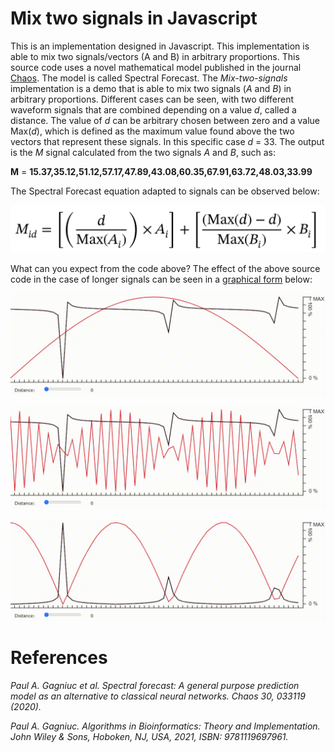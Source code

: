 # Mix two signals in Javascript
This is an implementation designed in Javascript. This implementation is able to mix two signals/vectors (A and B) in arbitrary proportions. This source code uses a novel mathematical model published in the journal [Chaos](https://aip.scitation.org/doi/10.1063/1.5120818). The model is called Spectral Forecast. The <i>Mix-two-signals</i> implementation is a demo that is able to mix two signals (<i>A</i> and <i>B</i>) in arbitrary proportions. Different cases can be seen, with two different waveform signals that are combined depending on a value <i>d</i>, called a distance. The value of <i>d</i> can be arbitrary chosen between zero and a value Max(<i>d</i>), which is defined as the maximum value found above the two vectors that represent these signals. In this specific case <i>d</i> = 33. The output is the <i>M</i> signal calculated from the two signals <i>A</i> and <i>B</i>, such as:

<b>M</b> = <b>15.37,35.12,51.12,57.17,47.89,43.08,60.35,67.91,63.72,48.03,33.99</b>

The Spectral Forecast equation adapted to signals can be observed below:

![screenshot](https://github.com/Gagniuc/Waveform-mixing-with-Spectral-Forecast-in-JS/blob/main/img/spectral%20forecast%20signals.png?raw=true)

What can you expect from the code above? The effect of the above source code in the case of longer signals can be seen in a [graphical form](https://gagniuc.github.io/Waveform-mixing-with-Spectral-Forecast-in-JS/) below:

![screenshot](https://github.com/Gagniuc/Waveform-mixing-with-Spectral-Forecast-in-JS/blob/main/img/sf(0).gif?raw=true)

![screenshot](https://github.com/Gagniuc/Waveform-mixing-with-Spectral-Forecast-in-JS/blob/main/img/sf(2).gif?raw=true)

![screenshot](https://github.com/Gagniuc/Waveform-mixing-with-Spectral-Forecast-in-JS/blob/main/img/sf(3).gif?raw=true)


# References

<i>Paul A. Gagniuc et al. Spectral forecast: A general purpose prediction model as an alternative to classical neural networks. Chaos 30, 033119 (2020).</i>

<i>Paul A. Gagniuc. Algorithms in Bioinformatics: Theory and Implementation. John Wiley & Sons, Hoboken, NJ, USA, 2021, ISBN: 9781119697961.</i>

